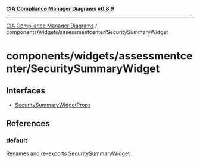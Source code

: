 [**CIA Compliance Manager Diagrams v0.8.9**](../../../../README.md)

***

[CIA Compliance Manager Diagrams](../../../../modules.md) / components/widgets/assessmentcenter/SecuritySummaryWidget

# components/widgets/assessmentcenter/SecuritySummaryWidget

## Interfaces

- [SecuritySummaryWidgetProps](interfaces/SecuritySummaryWidgetProps.md)

## References

### default

Renames and re-exports [SecuritySummaryWidget](../../../variables/SecuritySummaryWidget.md)

